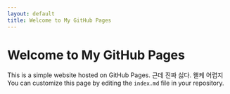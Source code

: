 ```yaml
---
layout: default
title: Welcome to My GitHub Pages
---
```


# Welcome to My GitHub Pages

This is a simple website hosted on GitHub Pages. 
근데 진짜 싫다. 왤케 어렵지
You can customize this page by editing the `index.md` file in your repository.

